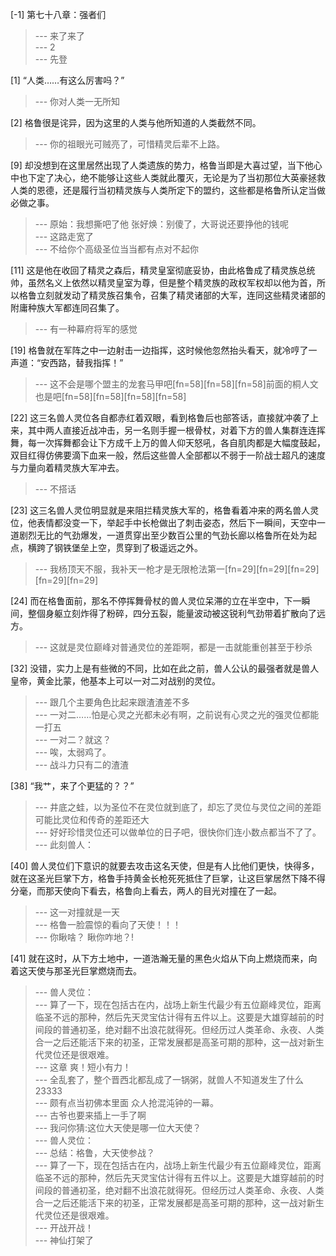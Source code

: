 
[-1] 第七十八章：强者们
>--- 来了来了<br>
>--- 2<br>
>--- 先登<br>

[1] “人类……有这么厉害吗？”
>--- 你对人类一无所知<br>

[2] 格鲁很是诧异，因为这里的人类与他所知道的人类截然不同。
>--- 你的祖眼光可贼亮了，可惜精灵后辈不上路。<br>

[9] 却没想到在这里居然出现了人类遗族的势力，格鲁当即是大喜过望，当下他心中也下定了决心，绝不能够让这些人类就此覆灭，无论是为了当初那位大英豪拯救人类的恩德，还是履行当初精灵族与人类所定下的盟约，这些都是格鲁所认定当做必做之事。
>--- 原始：我想撕吧了他
张好焕：别傻了，大哥说还要挣他的钱呢<br>
>--- 这路走宽了<br>
>--- 不给你个高级圣位当当都有点对不起你<br>

[11] 这是他在收回了精灵之森后，精灵皇室彻底妥协，由此格鲁成了精灵族总统帅，虽然名义上依然以精灵皇室为尊，但是整个精灵族的政权军权却以他为首，所以格鲁立刻就发动了精灵族召集令，召集了精灵诸部的大军，连同这些精灵诸部的附庸种族大军都连同召集了。
>--- 有一种幕府将军的感觉<br>

[19] 格鲁就在军阵之中一边射击一边指挥，这时候他忽然抬头看天，就冷哼了一声道：“安西路，替我指挥！”
>--- 这不会是哪个盟主的龙套马甲吧[fn=58][fn=58][fn=58]前面的桐人文也是吧[fn=58][fn=58][fn=58][fn=58]<br>

[22] 这三名兽人灵位各自都赤红着双眼，看到格鲁后也部答话，直接就冲袭了上来，其中两人直接近战冲击，另一名则手握一根骨杖，对着下方的兽人集群连连挥舞，每一次挥舞都会让下方成千上万的兽人仰天怒吼，各自肌肉都是大幅度鼓起，双目红得仿佛要滴下血来一般，然后这些兽人全部都以不弱于一阶战士超凡的速度与力量向着精灵族大军冲去。
>--- 不搭话<br>

[23] 这三名兽人灵位明显就是来阻拦精灵族大军的，格鲁看着冲来的两名兽人灵位，他表情都没变一下，举起手中长枪做出了刺击姿态，然后下一瞬间，天空中一道剧烈无比的气劲爆发，一道贯穿出至少数百公里的气劲长廊以格鲁所在处为起点，横跨了钢铁堡垒上空，贯穿到了极遥远之外。
>--- 我杨顶天不服，我补天一枪才是无限枪法第一[fn=29][fn=29][fn=29][fn=29][fn=29]<br>

[24] 而在格鲁面前，那名不停挥舞骨杖的兽人灵位呆滞的立在半空中，下一瞬间，整個身躯立刻炸得了粉碎，四分五裂，能量波动被这锐利气劲带着扩散向了远方。
>--- 这就是灵位巅峰对普通灵位的差距啊，都是一击就能重创甚至于秒杀<br>

[32] 没错，实力上是有些微的不同，比如在此之前，兽人公认的最强者就是兽人皇帝，黄金比蒙，他基本上可以一对二对战别的灵位。
>--- 跟几个主要角色比起来跟渣渣差不多<br>
>--- 一对二……怕是心灵之光都未必有啊，之前说有心灵之光的强灵位都能一打五<br>
>--- 一对二？就这？<br>
>--- 唉，太弱鸡了。<br>
>--- 战斗力只有二的渣渣<br>

[38] “我艹，来了个更猛的？？”
>--- 井底之蛙，以为圣位不在灵位就到底了，却忘了灵位与灵位之间的差距可能比灵位和传奇的差距还大<br>
>--- 好好珍惜灵位还可以做单位的日子吧，很快你们连小数点都当不了了。<br>
>--- 此刻兽人：<br>

[40] 兽人灵位们下意识的就要去攻击这名天使，但是有人比他们更快，快得多，就在这圣光巨掌下方，格鲁手持黄金长枪死死抵住了巨掌，让这巨掌居然下降不得分毫，而那天使向下看去，格鲁向上看去，两人的目光对撞在了一起。
>--- 这一对撞就是一天<br>
>--- 格鲁一脸震惊的看向了天使！！！<br>
>--- 你瞅啥？
瞅你咋地？!<br>

[41] 就在这时，从下方土地中，一道浩瀚无量的黑色火焰从下向上燃烧而来，向着这天使与那圣光巨掌燃烧而去。
>--- 兽人灵位：<br>
>--- 算了一下，现在包括古在内，战场上新生代最少有五位巅峰灵位，距离临圣不远的那种，然后先天灵宝估计得有五件以上。这要是大雄穿越前的时间段的普通初圣，绝对翻不出浪花就得死。但经历过人类革命、永夜、人类合一之后还能活下来的初圣，正常发展都是高圣可期的那种，这一战对新生代灵位还是很艰难。<br>
>--- 这章 爽！短小有力！<br>
>--- 全乱套了，整个晋西北都乱成了一锅粥，就兽人不知道发生了什么23333<br>
>--- 颇有点当初佛本里面 众人抢混沌钟的一幕。<br>
>--- 古爷也要来插上一手了啊<br>
>--- 我问你猜:这位大天使是哪一位大天使？<br>
>--- 兽人灵位：<br>
>--- 总结：格鲁，大天使参战？<br>
>--- 算了一下，现在包括古在内，战场上新生代最少有五位巅峰灵位，距离临圣不远的那种，然后先天灵宝估计得有五件以上。这要是大雄穿越前的时间段的普通初圣，绝对翻不出浪花就得死。但经历过人类革命、永夜、人类合一之后还能活下来的初圣，正常发展都是高圣可期的那种，这一战对新生代灵位还是很艰难。<br>
>--- 开战开战！<br>
>--- 神仙打架了<br>
